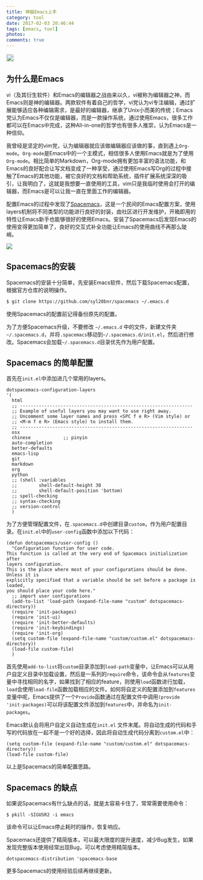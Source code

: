 ```yaml
---
title: 神器Emacs上手
category: tool
date: 2017-02-03 20:46:44
tags: [emacs, tool]
photos:
comments: true
---
```


[<img src="https://firemiles-blog.oss-cn-shanghai.aliyuncs.com/2017-08-27-132249.jpg" width="20%" height="20">](http://spacemacs.org)

## 为什么是Emacs
vi（及其衍生软件）和Emacs的编辑器之战由来以久，vi被称为编辑器之神，而Emacs则是神的编辑器。两款软件有着自己的哲学，vi党认为vi专注编辑，通过扩展能够适应各种编辑需求，是最好的编辑器，继承了Unix小而美的传统；Emacs党认为Emacs不仅仅是编辑器，而是一款操作系统，通过使用Emacs，很多工作都可以在Emacs中完成，这种All-in-one的哲学也有很多人推崇，认为Emacs是一种信仰。

我曾经是坚定的vim党，认为编辑器就应该做编辑器应该做的事，直到遇上`Org-mode`。`Org-mode`是Emacs中的一个主模式，相信很多人使用Emacs就是为了使用`Org-mode`。相比简单的Markdown，Org-mode拥有更加丰富的语法功能，和Emacs的良好配合让写文档变成了一种享受，通过使用Emacs写Org的过程中接触了Emacs的其他功能，被它良好的文档和帮助系统，插件扩展系统深深的吸引，让我明白了，这就是我想要一直使用的工具，vim只是我临时使用会打开的编辑器，而Emacs是可以让我一直在里面工作的编辑器。

配置Emacs的过程中发现了[Spacemacs](https://github.com/syl20bnr/spacemacs)，这是一个民间的Emacs配置方案，使用layers机制将不同类型的功能进行良好的封装，由社区进行开发维护，开箱即用的特性让Emacs新手也能够很好的使用Emacs。安装了Spacemacs后发现Emacs的使用变得更加简单了，良好的交互式补全功能让Emacs的使用曲线不再那么陡峭。

![](https://firemiles-blog.oss-cn-shanghai.aliyuncs.com/2017-02-03-122036.jpg)

<!--more-->
## Spacemacs的安装
Spacemacs的安装十分简单，先安装Emacs软件，然后下载Spacemacs配置，根据官方仓库的说明操作。

```sh
$ git clone https://github.com/syl20bnr/spacemacs ~/.emacs.d
```

使用Spacemacs的配置前记得备份原先的配置。

为了方便Spacemacs升级，不要修改 `~/.emacs.d` 中的文件，新建文件夹`~/.spacemacs.d`，并将`.spacemacs`移动到`~/.spacemacs.d/init.el`，然后进行修改。Spacemacs会加载`~/.spacemacs.d`目录优先作为用户配置。


## Spacemacs 的简单配置
首先在`init.el`中添加进几个常用的layers。

```elisp
dotspacemacs-configuration-layers
'(
  html
  ;; ----------------------------------------------------------------
  ;; Example of useful layers you may want to use right away.
  ;; Uncomment some layer names and press <SPC f e R> (Vim style) or
  ;; <M-m f e R> (Emacs style) to install them.
  ;; ----------------------------------------------------------------
  osx
  chinese            ;; pinyin
  auto-completion
  better-defaults
  emacs-lisp
  git
  markdown
  org
  python
  ;; (shell :variables
  ;;        shell-default-height 30
  ;;        shell-default-position 'bottom)
  ;; spell-checking
  ;; syntax-checking
  ;; version-control
  )
```

为了方便管理配置文件，在`.spacemacs.d`中创建目录`custom`，作为用户配置目录。在`init.el`中的`user-config`函数中添加以下代码：

```elisp
(defun dotspacemacs/user-config ()
  "Configuration function for user code.
This function is called at the very end of Spacemacs initialization after
layers configuration.
This is the place where most of your configurations should be done. Unless it is
explicitly specified that a variable should be set before a package is loaded,
you should place your code here."
  ;; import user configurations
  (add-to-list 'load-path (expand-file-name "custom" dotspacemacs-directory))
  (require 'init-packages)
  (require 'init-ui)
  (require 'init-better-defaults)
  (require 'init-keybindings)
  (require 'init-org)
  (setq custom-file (expand-file-name "custom/custom.el" dotspacemacs-directory))
  (load-file custom-file)
  )
```

首先使用`add-to-list`将`custom`目录添加到`load-path`变量中，让Emacs可以从用户自定义目录中加载设置，然后是一系列的`require`命令，该命令会从`features`变量中寻找相同的名字，如果找到了相应的feature，则使用`load`函数进行加载，`load`会使用`load-file`函数加载相应的文件。如何将自定义的配置添加到`features`变量中呢，Emacs提供了一个`Provide`函数通过在配置文件中调用`(provide 'init-packages)`可以将该配置文件添加到`features`中，并命名为`init-packages`。

Emacs默认会将用户自定义自动生成在`init.el` 文件末尾。将自动生成的代码和手写的代码放在一起不是一个好的选择，因此将自动生成代码分离到`custom.el`中：

```elisp
(setq custom-file (expand-file-name "custom/custom.el" dotspacemacs-directory))
(load-file custom-file)
```

以上是Spacemacs的简单配置思路。

## Spacemacs 的缺点
如果说Spacemacs有什么缺点的话，就是太容易卡住了，常常需要使用命令：

```shell
$ pkill -SIGUSR2 -i emacs
```

该命令可以让Emacs停止耗时的操作，恢复响应。

Spacemacs还提供了精简版本，可以最大限度的提升速度，减少Bug发生，如果发现完整版本使用经常出现Bug，可以考虑使用精简版本。

```elisp
dotspacemacs-distribution 'spacemacs-base
```

更多Spacemacs的使用经验后续再继续更新。
